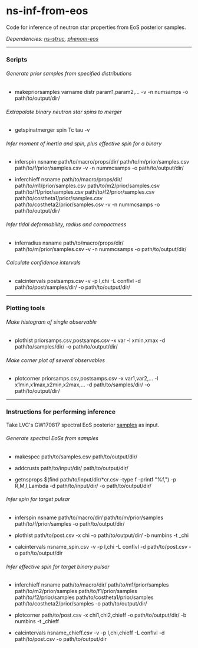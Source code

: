 # ns-inf-from-eos
Code for inference of neutron star properties from EoS posterior samples.

_Dependencies: [ns-struc](https://github.com/landryp/ns-struc), [phenom-eos](https://github.com/landryp/phenom-eos)_

---

### Scripts

###### Generate prior samples from specified distributions

* makepriorsamples varname distr param1,param2,... -v -n numsamps -o path/to/output/dir/

###### Extrapolate binary neutron star spins to merger

* getspinatmerger spin Tc tau -v

###### Infer moment of inertia and spin, plus effective spin for a binary

* inferspin nsname path/to/macro/props/dir/ path/to/m/prior/samples.csv path/to/f/prior/samples.csv -v -n nummcsamps -o path/to/output/dir/

* inferchieff nsname path/to/macro/props/dir/ path/to/m1/prior/samples.csv path/to/m2/prior/samples.csv path/to/f1/prior/samples.csv path/to/f2/prior/samples.csv path/to/costheta1/prior/samples.csv path/to/costheta2/prior/samples.csv -v -n nummcsamps -o path/to/output/dir/

###### Infer tidal deformability, radius and compactness

* inferradius nsname path/to/macro/props/dir/ path/to/m/prior/samples.csv -v -n nummcsamps -o path/to/output/dir/

###### Calculate confidence intervals

* calcintervals postsamps.csv -v -p I,chi -L conflvl -d path/to/post/samples/dir/ -o path/to/output/dir/

---

### Plotting tools

###### Make histogram of single observable

* plothist priorsamps.csv,postsamps.csv -x var -l xmin,xmax -d path/to/samples/dir/ -o path/to/output/dir/

###### Make corner plot of several observables

* plotcorner priorsamps.csv,postsamps.csv -x var1,var2,... -l x1min,x1max,x2min,x2max,... -d path/to/samples/dir/ -o path/to/output/dir/

---

### Instructions for performing inference

Take LVC's GW170817 spectral EoS posterior [samples](https://dcc.ligo.org/public/0152/P1800115/012/Parametrized-EoS_maxmass_EoS_samples.dat) as input.

###### Generate spectral EoSs from samples

* makespec path/to/samples.csv path/to/output/dir/

* addcrusts path/to/input/dir/ path/to/output/dir/

* getnsprops $(find path/to/input/dir/*cr.csv -type f -printf "%f,") -p R,M,I,Lambda -d path/to/input/dir/ -o path/to/output/dir/

###### Infer spin for target pulsar

* inferspin nsname path/to/macro/dir/ path/to/m/prior/samples path/to/f/prior/samples -o path/to/output/dir/

* plothist path/to/post.csv -x chi -o path/to/output/dir/ -b numbins -t _chi

* calcintervals nsname_spin.csv -v -p I,chi -L conflvl -d path/to/post.csv -o path/to/output/dir

###### Infer effective spin for target binary pulsar

* inferchieff nsname path/to/macro/dir/ path/to/m1/prior/samples path/to/m2/prior/samples path/to/f1/prior/samples path/to/f2/prior/samples path/to/costheta1/prior/samples path/to/costheta2/prior/samples -o path/to/output/dir/

* plotcorner path/to/post.csv -x chi1,chi2,chieff -o path/to/output/dir/ -b numbins -t _chieff

* calcintervals nsname_chieff.csv -v -p I,chi,chieff -L conflvl -d path/to/post.csv -o path/to/output/dir

